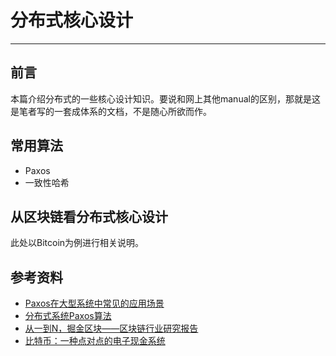 # 分布式核心设计
--------

## 前言
本篇介绍分布式的一些核心设计知识。要说和网上其他manual的区别，那就是这是笔者写的一套成体系的文档，不是随心所欲而作。

## 常用算法

- Paxos
- 一致性哈希

## 从区块链看分布式核心设计
此处以Bitcoin为例进行相关说明。


## 参考资料

- [Paxos在大型系统中常见的应用场景](https://timyang.net/distributed/paxos-scenarios/)
- [分布式系统Paxos算法](http://www.jdon.com/artichect/paxos.html)
- [从一到N，掘金区块——区块链行业研究报告](http://36kr.com/p/5048221.html)
- [比特币：一种点对点的电子现金系统](http://wenku.baidu.com/view/f26c8d916bec0975f465e236.html)